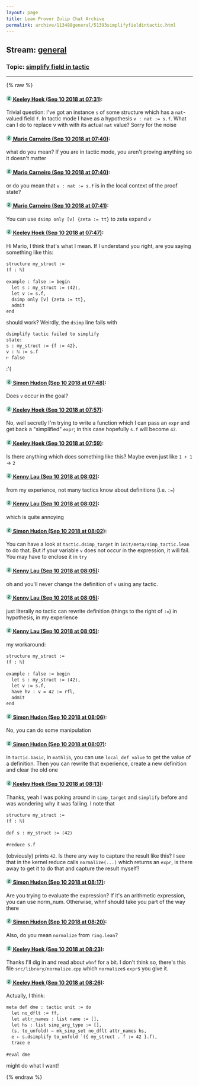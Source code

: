 ```yaml
---
layout: page
title: Lean Prover Zulip Chat Archive 
permalink: archive/113488general/51393simplifyfieldintactic.html
---
```


## Stream: [general](index.html)
### Topic: [simplify field in tactic](51393simplifyfieldintactic.html)

---


{% raw %}
#### [![Click to go to Zulip](../../assets/img/zulip2.png) Keeley Hoek (Sep 10 2018 at 07:31)](https://leanprover.zulipchat.com/#narrow/stream/113488-general/topic/simplify%20field%20in%20tactic/near/133639356):
Trivial question: I've got an instance `s` of some structure which has a `nat`-valued field `f`. In tactic mode I have as a hypothesis `v : nat := s.f`. What can I do to replace v with with its actual `nat` value? Sorry for the noise

#### [![Click to go to Zulip](../../assets/img/zulip2.png) Mario Carneiro (Sep 10 2018 at 07:40)](https://leanprover.zulipchat.com/#narrow/stream/113488-general/topic/simplify%20field%20in%20tactic/near/133639619):
what do you mean? If you are in tactic mode, you aren't proving anything so it doesn't matter

#### [![Click to go to Zulip](../../assets/img/zulip2.png) Mario Carneiro (Sep 10 2018 at 07:40)](https://leanprover.zulipchat.com/#narrow/stream/113488-general/topic/simplify%20field%20in%20tactic/near/133639634):
or do you mean that `v : nat := s.f` is in the local context of the proof state?

#### [![Click to go to Zulip](../../assets/img/zulip2.png) Mario Carneiro (Sep 10 2018 at 07:41)](https://leanprover.zulipchat.com/#narrow/stream/113488-general/topic/simplify%20field%20in%20tactic/near/133639640):
You can use `dsimp only [v] {zeta := tt}` to zeta expand `v`

#### [![Click to go to Zulip](../../assets/img/zulip2.png) Keeley Hoek (Sep 10 2018 at 07:47)](https://leanprover.zulipchat.com/#narrow/stream/113488-general/topic/simplify%20field%20in%20tactic/near/133639833):
Hi Mario, I think that's what I mean. If I understand you right, are you saying something like this:
````
structure my_struct :=
(f : ℕ)

example : false := begin
  let s : my_struct := ⟨42⟩,
  let v := s.f,
  dsimp only [v] {zeta := tt},
  admit
end
````
should work? Weirdly, the `dsimp` line fails with
````
dsimplify tactic failed to simplify
state:
s : my_struct := {f := 42},
v : ℕ := s.f
⊢ false
````
:'(

#### [![Click to go to Zulip](../../assets/img/zulip2.png) Simon Hudon (Sep 10 2018 at 07:48)](https://leanprover.zulipchat.com/#narrow/stream/113488-general/topic/simplify%20field%20in%20tactic/near/133639884):
Does `v` occur in the goal?

#### [![Click to go to Zulip](../../assets/img/zulip2.png) Keeley Hoek (Sep 10 2018 at 07:57)](https://leanprover.zulipchat.com/#narrow/stream/113488-general/topic/simplify%20field%20in%20tactic/near/133640190):
No, well secretly I'm trying to write a function which I can pass an `expr` and get back a "simplified" `expr`; in this case hopefully `s.f` will become `42`.

#### [![Click to go to Zulip](../../assets/img/zulip2.png) Keeley Hoek (Sep 10 2018 at 07:59)](https://leanprover.zulipchat.com/#narrow/stream/113488-general/topic/simplify%20field%20in%20tactic/near/133640248):
Is there anything which does something like this? Maybe even just like `1 + 1` -> `2`

#### [![Click to go to Zulip](../../assets/img/zulip2.png) Kenny Lau (Sep 10 2018 at 08:02)](https://leanprover.zulipchat.com/#narrow/stream/113488-general/topic/simplify%20field%20in%20tactic/near/133640374):
from my experience, not many tactics know about definitions (i.e. `:=`)

#### [![Click to go to Zulip](../../assets/img/zulip2.png) Kenny Lau (Sep 10 2018 at 08:02)](https://leanprover.zulipchat.com/#narrow/stream/113488-general/topic/simplify%20field%20in%20tactic/near/133640378):
which is quite annoying

#### [![Click to go to Zulip](../../assets/img/zulip2.png) Simon Hudon (Sep 10 2018 at 08:02)](https://leanprover.zulipchat.com/#narrow/stream/113488-general/topic/simplify%20field%20in%20tactic/near/133640385):
You can have a look at `tactic.dsimp_target` in `init/meta/simp_tactic.lean` to do that. But if your variable `v` does not occur in the expression, it will fail. You may have to enclose it in `try`

#### [![Click to go to Zulip](../../assets/img/zulip2.png) Kenny Lau (Sep 10 2018 at 08:05)](https://leanprover.zulipchat.com/#narrow/stream/113488-general/topic/simplify%20field%20in%20tactic/near/133640455):
oh and you'll never change the definition of `v` using any tactic.

#### [![Click to go to Zulip](../../assets/img/zulip2.png) Kenny Lau (Sep 10 2018 at 08:05)](https://leanprover.zulipchat.com/#narrow/stream/113488-general/topic/simplify%20field%20in%20tactic/near/133640463):
just literally no tactic can rewrite definition (things to the right of `:=`) in hypothesis, in my experience

#### [![Click to go to Zulip](../../assets/img/zulip2.png) Kenny Lau (Sep 10 2018 at 08:05)](https://leanprover.zulipchat.com/#narrow/stream/113488-general/topic/simplify%20field%20in%20tactic/near/133640468):
my workaround:
```lean
structure my_struct :=
(f : ℕ)

example : false := begin
  let s : my_struct := ⟨42⟩,
  let v := s.f,
  have hv : v = 42 := rfl,
  admit
end
```

#### [![Click to go to Zulip](../../assets/img/zulip2.png) Simon Hudon (Sep 10 2018 at 08:06)](https://leanprover.zulipchat.com/#narrow/stream/113488-general/topic/simplify%20field%20in%20tactic/near/133640484):
No, you can do some manipulation

#### [![Click to go to Zulip](../../assets/img/zulip2.png) Simon Hudon (Sep 10 2018 at 08:07)](https://leanprover.zulipchat.com/#narrow/stream/113488-general/topic/simplify%20field%20in%20tactic/near/133640526):
in `tactic.basic`, in `mathlib`, you can use `local_def_value` to get the value of a definition. Then you can rewrite that experience, create a new definition and clear the old one

#### [![Click to go to Zulip](../../assets/img/zulip2.png) Keeley Hoek (Sep 10 2018 at 08:13)](https://leanprover.zulipchat.com/#narrow/stream/113488-general/topic/simplify%20field%20in%20tactic/near/133640746):
Thanks, yeah I was poking around in `simp_target` and `simplify` before and was wondering why it was failing. I note that
````
structure my_struct :=
(f : ℕ)

def s : my_struct := ⟨42⟩

#reduce s.f
````
(obviously) prints `42`. Is there any way to capture the result like this? I see that in the kernel reduce calls `normalize(...)` which returns an `expr`, is there away to get it to do that and capture the result myself?

#### [![Click to go to Zulip](../../assets/img/zulip2.png) Simon Hudon (Sep 10 2018 at 08:17)](https://leanprover.zulipchat.com/#narrow/stream/113488-general/topic/simplify%20field%20in%20tactic/near/133640862):
Are you trying to evaluate the expression? If it's an arithmetic expression, you can use norm_num. Otherwise, whnf should take you part of the way there

#### [![Click to go to Zulip](../../assets/img/zulip2.png) Simon Hudon (Sep 10 2018 at 08:20)](https://leanprover.zulipchat.com/#narrow/stream/113488-general/topic/simplify%20field%20in%20tactic/near/133640973):
Also, do you mean `normalize` from `ring.lean`?

#### [![Click to go to Zulip](../../assets/img/zulip2.png) Keeley Hoek (Sep 10 2018 at 08:23)](https://leanprover.zulipchat.com/#narrow/stream/113488-general/topic/simplify%20field%20in%20tactic/near/133641053):
Thanks I'll dig in and read about `whnf` for a bit. I don't think so, there's this file `src/library/normalize.cpp` which `normalize`s `expr`s you give it.

#### [![Click to go to Zulip](../../assets/img/zulip2.png) Keeley Hoek (Sep 10 2018 at 08:26)](https://leanprover.zulipchat.com/#narrow/stream/113488-general/topic/simplify%20field%20in%20tactic/near/133641194):
Actually, I think:
````
meta def dme : tactic unit := do
  let no_dflt := ff,
  let attr_names : list name := [],
  let hs : list simp_arg_type := [],
  (s, to_unfold) ← mk_simp_set no_dflt attr_names hs,
  e ← s.dsimplify to_unfold `({ my_struct . f := 42 }.f),
  trace e

#eval dme
````
might do what I want!


{% endraw %}
